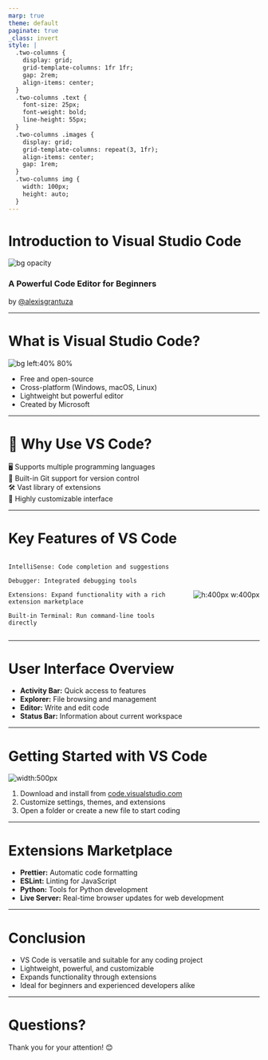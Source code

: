 ```yaml
---
marp: true
theme: default
paginate: true
_class: invert
style: |
  .two-columns {
    display: grid;
    grid-template-columns: 1fr 1fr;
    gap: 2rem;
    align-items: center;
  }
  .two-columns .text {
    font-size: 25px;
    font-weight: bold;
    line-height: 55px;
  }
  .two-columns .images {
    display: grid;
    grid-template-columns: repeat(3, 1fr);
    align-items: center;
    gap: 1rem;
  }
  .two-columns img {
    width: 100px;
    height: auto;
  }
---
```


# Introduction to Visual Studio Code

![bg opacity](https://code.visualstudio.com/assets/home/home-screenshot-copilot.png)

### A Powerful Code Editor for Beginners

by [@alexisgrantuza](https://www.facebook.com/jxisgrantuza)

---

<!-- _class: invert -->

# What is Visual Studio Code?

![bg left:40% 80%](https://code.visualstudio.com/assets/images/code-stable.png)

- Free and open-source
- Cross-platform (Windows, macOS, Linux)
- Lightweight but powerful editor
- Created by Microsoft

---

<!-- _class: invert -->

# 🚀 Why Use VS Code?

<div class="two-columns">
  <div class="text">
     🖥️ Supports multiple programming languages <br>
     🔧 Built-in Git support for version control <br>
     🛠️ Vast library of extensions <br>
     🎨 Highly customizable interface
  </div>


---

<!-- _class: invert -->

# Key Features of VS Code

<div class="two-columns" style="display: flex; align-items: center; justify-content: space-between;">
  <div class="text" style="flex: 1; padding-right: 20px; ">

    IntelliSense: Code completion and suggestions

    Debugger: Integrated debugging tools

    Extensions: Expand functionality with a rich extension marketplace

    Built-in Terminal: Run command-line tools directly

  </div>
  
  ![h:400px w:400px](https://user-images.githubusercontent.com/35271042/118224532-3842c400-b438-11eb-923d-a5f66fa6785a.png)

</div>

---

<!-- _class: invert -->

# User Interface Overview

- **Activity Bar:** Quick access to features
- **Explorer:** File browsing and management
- **Editor:** Write and edit code
- **Status Bar:** Information about current workspace

---

<!-- _class: invert -->

# Getting Started with VS Code

![width:500px](https://code.visualstudio.com/assets/docs/getstarted/hero.png)

1. Download and install from [code.visualstudio.com](https://code.visualstudio.com)
2. Customize settings, themes, and extensions
3. Open a folder or create a new file to start coding

---

<!-- _class: invert -->

# Extensions Marketplace

- **Prettier:** Automatic code formatting
- **ESLint:** Linting for JavaScript
- **Python:** Tools for Python development
- **Live Server:** Real-time browser updates for web development

---

# Conclusion

<!-- _class: invert -->

- VS Code is versatile and suitable for any coding project
- Lightweight, powerful, and customizable
- Expands functionality through extensions
- Ideal for beginners and experienced developers alike

---

<!-- _class: invert -->

# Questions?

Thank you for your attention! 😊
